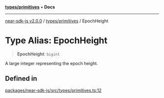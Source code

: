 [**types/primitives**](../README.md) • **Docs**

***

[near-sdk-js v2.0.0](../../../packages.md) / [types/primitives](../README.md) / EpochHeight

# Type Alias: EpochHeight

> **EpochHeight**: `bigint`

A large integer representing the epoch height.

## Defined in

[packages/near-sdk-js/src/types/primitives.ts:12](https://github.com/near/near-sdk-js/blob/b58ac04fc6dff2f1120e9098c0cb059493486598/packages/near-sdk-js/src/types/primitives.ts#L12)
